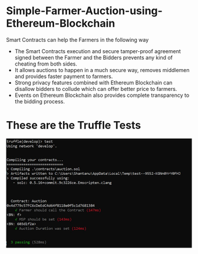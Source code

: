# Simple-Farmer-Auction-using-Ethereum-Blockchain
Smart Contracts can help the Farmers in the following way

- The Smart Contracts execution and secure tamper-proof agreement signed between the Farmer and the Bidders prevents any kind of cheating from both sides. 
- It allows auctions to happen in a much secure way, removes middlemen and provides faster payment to farmers. 
- Strong privacy features combined with Ethereum Blockchain can disallow bidders to collude which can offer better price to farmers. 
- Events on Ethereum Blockchain also provides complete transparency to the bidding process.


# These are the Truffle Tests

![](/Screenshots/test.JPG)



